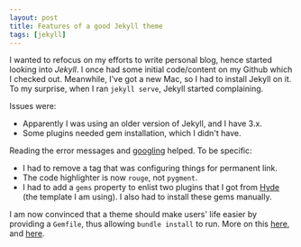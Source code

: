 ```yaml
---
layout: post
title: Features of a good Jekyll theme
tags: [jekyll]
---
```


I wanted to refocus on my efforts to write personal blog, hence started looking into *Jekyll*. I once had some initial code/content   on my Github which I checked out. Meanwhile, I've got a new Mac, so I had to install Jekyll on it. To my surprise, when I ran `jekyll serve`, Jekyll started complaining.

Issues were:

- Apparently I was using an older version of Jekyll, and I have 3.x.
- Some plugins needed gem installation, which I didn't have.

Reading the error messages and [googling](https://github.com/blog/2100-github-pages-now-faster-and-simpler-with-jekyll-3-0) helped. To be specific:

- I had to remove a tag that was configuring things for permanent link.
- The code highlighter is now `rouge`, not `pygment`.
- I had to add a `gems` property to enlist two plugins that I got from [Hyde](http://hyde.getpoole.com/) (the template I am using). I also had to install these gems manually.

I am now convinced that a theme should make users' life easier by providing a `Gemfile`, thus allowing `bundle install` to run. More on this [here](https://jekyllrb.com/docs/plugins/), and [here](https://github.com/mmistakes/so-simple-theme).
